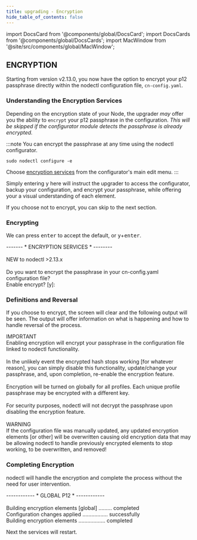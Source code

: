 ```yaml
---
title: upgrading - Encryption
hide_table_of_contents: false
---
```

<intro-end />

import DocsCard from '@components/global/DocsCard';
import DocsCards from '@components/global/DocsCards';
import MacWindow from '@site/src/components/global/MacWindow';

<head>
  <title>MainNet 2.0 Automation with nodectl</title>
  <meta
    name="description"
    content="MainNet 2.0 Automation - Upgrade Tessellation with nodectl"
  />
</head>

## ENCRYPTION

Starting from version v2.13.0, you now have the option to encrypt your p12 passphrase directly within the nodectl configuration file, `cn-config.yaml`.

### Understanding the Encryption Services

Depending on the encryption state of your Node, the upgrader *may* offer you the ability to `encrypt` your p12 passphrase in the configuration.  *This will be skipped if the configurator module detects the passphrase is already encrypted.*

:::note
You can encrypt the passphrase at any time using the nodectl configurator.
```
sudo nodectl configure -e
```
Choose [encryption services](../nodectlEncryption) from the configurator's main edit menu.
:::

Simply entering <kbd>y</kbd> here will instruct the upgrader to access the configurator, backup your configuration, and encrypt your passphrase, while offering your a visual understanding of each element.

If you choose not to encrypt, you can skip to the next section.

### Encrypting
We can press <kbd>enter</kbd> to accept the default, or <kbd>y</kbd>+<kbd>enter</kbd>.

<MacWindow>
------- * ENCRYPTION SERVICES * --------<br />
<br />
NEW  to nodectl >2.13.x<br />
<br />
Do you want to encrypt the passphrase in your cn-config.yaml configuration file?<br />
Enable encrypt? [y]:<br />
</MacWindow>

### Definitions and Reversal
If you choose to encrypt, the screen will clear and the following output will be seen.  The output will offer information on what is happening and how to handle reversal of the process.

<MacWindow>
IMPORTANT<br />
Enabling encryption will encrypt your passphrase in the configuration file linked to nodectl functionality.<br />
<br />
In the unlikely event the encrypted hash stops working [for whatever reason], you can simply disable this functionality, update/change your passphrase, and, upon completion, re-enable the encryption feature.<br />
<br />
Encryption will be turned on globally for all profiles. Each unique profile passphrase may be encrypted with a different key.<br />
<br />
For security purposes, nodectl will not decrypt the passphrase upon disabling the encryption feature.<br />
<br />
WARNING <br />
If the configuration file was manually updated, any updated encryption elements [or other] will be overwritten causing old encryption data that may be allowing nodectl to handle previously encrypted elements to stop working, to be overwritten, and removed!<br />
</MacWindow>

### Completing Encryption
nodectl will handle the encryption and complete the process without the need for user intervention.

<MacWindow>
------------ * GLOBAL P12 * ------------ <br />
<br />
Building encryption elements [global] ......... completed<br />
Configuration changes applied ................. successfully<br />
Building encryption elements .................. completed<br />
</MacWindow>

Next the services will restart.